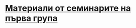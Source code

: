 # [Материали от семинарите на първа група](https://github.com/MariaGrozdeva/Data_structures_and_algorithms_FMI/tree/main)
